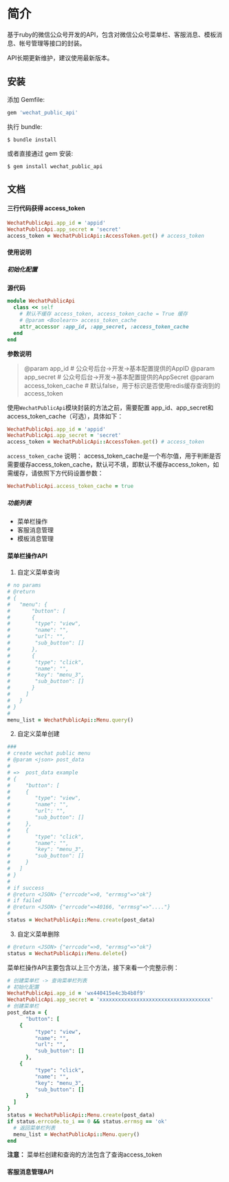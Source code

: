 # 简介

基于ruby的微信公众号开发的API，包含对微信公众号菜单栏、客服消息、模板消息、帐号管理等接口的封装。

API长期更新维护，建议使用最新版本。

## 安装

添加 Gemfile:

```ruby
gem 'wechat_public_api'
```

执行 bundle:

    $ bundle install

或者直接通过 gem 安装:

    $ gem install wechat_public_api

## 文档

#### 三行代码获得 access_token

```ruby
WechatPublicApi.app_id = 'appid'
WechatPublicApi.app_secret = 'secret'
access_token = WechatPublicApi::AccessToken.get() # access_token
```
#### 使用说明

##### 初始化配置

**源代码**

```ruby
module WechatPublicApi
  class << self
    # 默认不缓存 access_token, access_token_cache = True 缓存
    # @param <Boolearn> access_token_cache
    attr_accessor :app_id, :app_secret, :access_token_cache
  end
end
```

**参数说明**

> @param <String> app_id      # 公众号后台->开发->基本配置提供的AppID
> @param <String> app_secret  # 公众号后台->开发->基本配置提供的AppSecret
> @param <Boolearn> access_token_cache # 默认false，用于标识是否使用redis缓存查询到的access_token

使用`WechatPublicApi`模块封装的方法之前，需要配置 app_id、app_secret和access_token_cache（可选），具体如下：

```ruby
WechatPublicApi.app_id = 'appid'
WechatPublicApi.app_secret = 'secret'
access_token = WechatPublicApi::AccessToken.get() # access_token
```

`access_token_cache` 说明： access_token_cache是一个布尔值，用于判断是否需要缓存access_token_cache，默认可不填，即默认不缓存access_token，如需缓存，请依照下方代码设置参数：

```ruby
WechatPublicApi.access_token_cache = true
```

##### 功能列表

* 菜单栏操作
* 客服消息管理
* 模板消息管理

#### 菜单栏操作API

1. 自定义菜单查询

```ruby
# no params
# @return
# {
#   "menu": {
#       "button": [
#       {
#        "type": "view",
#        "name": "",
#        "url": "",
#        "sub_button": []
#       },
#       {
#        "type": "click",
#        "name": "",
#        "key": "menu_3",
#        "sub_button": []
#       }
#     ]
#   }
# }
#
menu_list = WechatPublicApi::Menu.query()
```

2. 自定义菜单创建

```ruby
###
# create wechat public menu
# @param <json> post_data
#
# =>  post_data example
# {
# 	  "button": [
#     {
#  		 "type": "view",
#  		 "name": "",
#  		 "url": "",
#  		 "sub_button": []
#  	  },
#     {
#  		 "type": "click",
#  		 "name": "",
#  		 "key": "menu_3",
#  		 "sub_button": []
#  	  }
#   ]
# }
#
# if success
# @return <JSON> {"errcode"=>0, "errmsg"=>"ok"}
# if failed
# @return <JSON> {"errcode"=>40166, "errmsg"=>"...."}
#
status = WechatPublicApi::Menu.create(post_data)
```

3. 自定义菜单删除

```ruby
# @return <JSON> {"errcode"=>0, "errmsg"=>"ok"}
status = WechatPublicApi::Menu.delete()
```

菜单栏操作API主要包含以上三个方法，接下来看一个完整示例：

```ruby
# 创建菜单栏 -> 查询菜单栏列表
# 初始化配置
WechatPublicApi.app_id = 'wx440415e4c3b4b8f9'
WechatPublicApi.app_secret = 'xxxxxxxxxxxxxxxxxxxxxxxxxxxxxxxxxxxx'
# 创建菜单栏
post_data = {
	  "button": [
    {
 		 "type": "view",
 		 "name": "",
 		 "url": "",
 		 "sub_button": []
 	  },
    {
 		 "type": "click",
 		 "name": "",
 		 "key": "menu_3",
 		 "sub_button": []
 	  }
  ]
}
status = WechatPublicApi::Menu.create(post_data)
if status.errcode.to_i == 0 && status.errmsg == 'ok'
  # 返回菜单栏列表
  menu_list = WechatPublicApi::Menu.query()
end
```

**注意：** 菜单栏创建和查询的方法包含了查询access_token

#### 客服消息管理API
